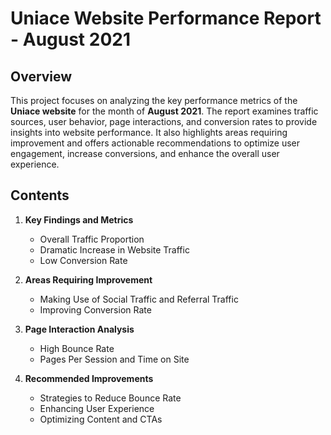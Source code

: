 # Uniace Website Performance Report - August 2021

## Overview

This project focuses on analyzing the key performance metrics of the **Uniace website** for the month of **August 2021**. The report examines traffic sources, user behavior, page interactions, and conversion rates to provide insights into website performance. It also highlights areas requiring improvement and offers actionable recommendations to optimize user engagement, increase conversions, and enhance the overall user experience.

## Contents

1. **Key Findings and Metrics**
   - Overall Traffic Proportion
   - Dramatic Increase in Website Traffic
   - Low Conversion Rate

2. **Areas Requiring Improvement**
   - Making Use of Social Traffic and Referral Traffic
   - Improving Conversion Rate

3. **Page Interaction Analysis**
   - High Bounce Rate
   - Pages Per Session and Time on Site

4. **Recommended Improvements**
   - Strategies to Reduce Bounce Rate
   - Enhancing User Experience
   - Optimizing Content and CTAs
